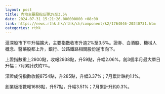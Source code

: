```yaml
---
layout: post
title: 內地主要股指反彈2%至3.5%
date: 2024-07-31 15:21:26.000000000 +08:00
link: https://news.rthk.hk/rthk/ch/component/k2/1764046-20240731.htm
categories: rthk
---
```


滬深股市下午升幅擴大，主要指數收市升逾2%至3.5%。證券、白酒股、機械人概念、醫藥股都上升，銀行、公路鐵路相關股份逆市向下。

上證指數重上2900點，收報2938點，升59點，升幅2.06%，創3個半月最大單日升幅；7月累計跌約1%。

深證成份指數收報8754點，升285點，升幅3.37%；7月累計跌約1.1%。

創業板指數報1688點，升57點，升幅3.51%；7月累計升約0.3%。
